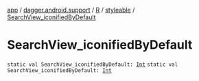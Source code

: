 [app](../../../index.md) / [dagger.android.support](../../index.md) / [R](../index.md) / [styleable](index.md) / [SearchView_iconifiedByDefault](./-search-view_iconified-by-default.md)

# SearchView_iconifiedByDefault

`static val SearchView_iconifiedByDefault: `[`Int`](https://kotlinlang.org/api/latest/jvm/stdlib/kotlin/-int/index.html)
`static val SearchView_iconifiedByDefault: `[`Int`](https://kotlinlang.org/api/latest/jvm/stdlib/kotlin/-int/index.html)
